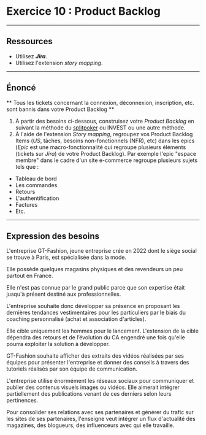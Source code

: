 # Exercice 10 : Product Backlog

---

## Ressources

- Utilisez ***Jira***.
- Utilisez l'extension *story mapping*.

---

## Énoncé

** Tous les tickets concernant la connexion, déconnexion, inscription, etc. sont bannis dans votre Product Backlog **
1. À partir des besoins ci-dessous, construisez votre *Product Backlog* en suivant la méthode du [splitpoker](../ressources/us/splitpoker.pdf) ou INVEST ou une autre méthode.
2. À l'aide de l'extension *Story mapping*, regroupez vos Product Backlog Items (*US*, tâches, besoins non-fonctionnels (NFR), etc) dans les epics (*Epic* est une macro-fonctionnalité qui regroupe plusieurs éléments (tickets sur *Jira*) de votre Product Backlog).
Par exemple l'epic "espace membre" dans le cadre d'un site e-commerce regroupe plusieurs sujets tels que :
- Tableau de bord
- Les commandes
- Retours
- L'authentification
- Factures
- Etc.

---


## Expression des besoins

L'entreprise GT-Fashion, jeune entreprise crée en 2022 dont le siège social se trouve à Paris, est spécialisée dans la mode.

Elle possède quelques magasins physiques et des revendeurs un peu partout en France.

Elle n'est pas connue par le grand public parce que son expertise était jusqu'à présent destiné aux professionnelles.

L'entreprise souhaite donc développer sa présence en proposant les dernières tendances vestimentaires pour les particuliers par le biais du coaching personnalisé (achat et association d'articles).

Elle cible uniquement les hommes pour le lancement. L'extension de la cible dépendra des retours et de l’évolution du CA engendré une fois qu'elle pourra exploiter la solution à développer.

GT-Fashion souhaite afficher des extraits des vidéos réalisées par ses équipes pour présenter l'entreprise et donner des conseils à travers des tutoriels réalisés par son équipe de communication.

L'entreprise utilise énormément les réseaux sociaux pour communiquer et publier des contenus visuels images ou vidéos. 
Elle aimerait intégrer partiellement des publications venant de ces derniers selon leurs pertinences.

Pour consolider ses relations avec ses partenaires et générer du trafic sur les sites de ses partenaires, l'enseigne veut intégrer un flux d'actualité des magazines, des blogueurs, des influenceurs avec qui elle travaille.

